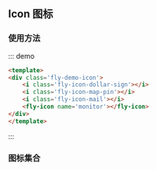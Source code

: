 ## Icon 图标

<script>
export default {
    data(){
        return {
            items:require('../../icon.json')
        }
    }
}
</script>

### 使用方法

::: demo
```html
<template>
<div class='fly-demo-icon'>
    <i class='fly-icon-dollar-sign'></i>
    <i class='fly-icon-map-pin'></i>
    <i class='fly-icon-mail'></i>
    <fly-icon name='monitor'></fly-icon>
</div>
</template>
```
:::

### 图标集合
<template>
<div class='fly-demo-icon'>
    <ul>
        <li v-for="(item,index) in items" :key='index'>
            <i :class='item'></i>
            <div>{{item}}</div>
        </li>
    </ul>
</div>
</template>